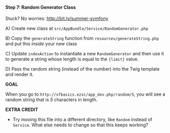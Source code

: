 #### Step 7: Random Generator Class
Stuck? No worries: http://bit.ly/summer-symfony

A) Create new class at
`src/AppBundle/Service/RandomGenerator.php`

B) Copy the `generateString` function from
`resources/generateString.php` and put this *inside*
your new class

C) Update `indexAction` to instantiate a new `RandomGenerator`
and then use it to generate a string whose length
is equal to the `{limit}` value.

D) Pass the random string (instead of the number)
into the Twig template and render it.

**GOAL**

When you go to `http://sfbasics.ezsc/app_dev.php/random/5`, you
will see a random string that is *5* characters in length.

**EXTRA CREDIT**

* Try moving this file into a different directory, like
`Random` instead of `Service`. What else needs to change
so that this keeps working?
